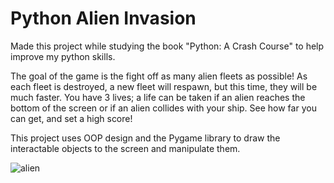 # Python Alien Invasion
Made this project while studying the book "Python: A Crash Course" to help improve my python skills.

The goal of the game is the fight off as many alien fleets as possible! As each fleet is destroyed, a new fleet will respawn, but this time, they will be much faster. You have 3 lives; a life can be taken if an alien reaches the bottom of the screen or if an alien collides with your ship. See how far you can get, and set a high score!

This project uses OOP design and the Pygame library to draw the interactable objects to the screen and manipulate them.                                                                                                                                                                                                                                                                                      






![alien](https://user-images.githubusercontent.com/45768739/54247097-a95b5980-4505-11e9-8428-ad71f3b407b8.gif)
